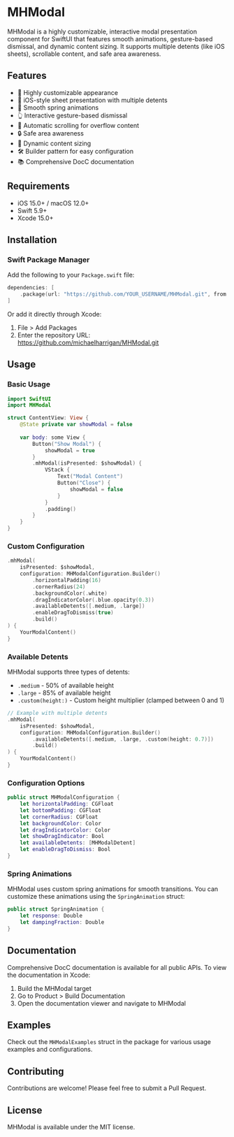 # MHModal

MHModal is a highly customizable, interactive modal presentation component for SwiftUI that features smooth animations, gesture-based dismissal, and dynamic content sizing. It supports multiple detents (like iOS sheets), scrollable content, and safe area awareness.

## Features

- 🎨 Highly customizable appearance
- 📱 iOS-style sheet presentation with multiple detents
- 🔄 Smooth spring animations
- 👆 Interactive gesture-based dismissal
- 📜 Automatic scrolling for overflow content
- 🔒 Safe area awareness
- 📐 Dynamic content sizing
- 🛠 Builder pattern for easy configuration
- 📚 Comprehensive DocC documentation

## Requirements

- iOS 15.0+ / macOS 12.0+
- Swift 5.9+
- Xcode 15.0+

## Installation

### Swift Package Manager

Add the following to your `Package.swift` file:

```swift
dependencies: [
    .package(url: "https://github.com/YOUR_USERNAME/MHModal.git", from: "1.0.0")
]
```

Or add it directly through Xcode:
1. File > Add Packages
2. Enter the repository URL: https://github.com/michaelharrigan/MHModal.git

## Usage

### Basic Usage

```swift
import SwiftUI
import MHModal

struct ContentView: View {
    @State private var showModal = false
    
    var body: some View {
        Button("Show Modal") {
            showModal = true
        }
        .mhModal(isPresented: $showModal) {
            VStack {
                Text("Modal Content")
                Button("Close") {
                    showModal = false
                }
            }
            .padding()
        }
    }
}
```

### Custom Configuration

```swift
.mhModal(
    isPresented: $showModal,
    configuration: MHModalConfiguration.Builder()
        .horizontalPadding(16)
        .cornerRadius(24)
        .backgroundColor(.white)
        .dragIndicatorColor(.blue.opacity(0.3))
        .availableDetents([.medium, .large])
        .enableDragToDismiss(true)
        .build()
) {
    YourModalContent()
}
```

### Available Detents

MHModal supports three types of detents:
- `.medium` - 50% of available height
- `.large` - 85% of available height
- `.custom(height:)` - Custom height multiplier (clamped between 0 and 1)

```swift
// Example with multiple detents
.mhModal(
    isPresented: $showModal,
    configuration: MHModalConfiguration.Builder()
        .availableDetents([.medium, .large, .custom(height: 0.7)])
        .build()
) {
    YourModalContent()
}
```

### Configuration Options

```swift
public struct MHModalConfiguration {
    let horizontalPadding: CGFloat
    let bottomPadding: CGFloat
    let cornerRadius: CGFloat
    let backgroundColor: Color
    let dragIndicatorColor: Color
    let showDragIndicator: Bool
    let availableDetents: [MHModalDetent]
    let enableDragToDismiss: Bool
}
```

### Spring Animations

MHModal uses custom spring animations for smooth transitions. You can customize these animations using the `SpringAnimation` struct:

```swift
public struct SpringAnimation {
    let response: Double
    let dampingFraction: Double
}
```

## Documentation

Comprehensive DocC documentation is available for all public APIs. To view the documentation in Xcode:

1. Build the MHModal target
2. Go to Product > Build Documentation
3. Open the documentation viewer and navigate to MHModal

## Examples

Check out the `MHModalExamples` struct in the package for various usage examples and configurations.

## Contributing

Contributions are welcome! Please feel free to submit a Pull Request.

## License

MHModal is available under the MIT license.
